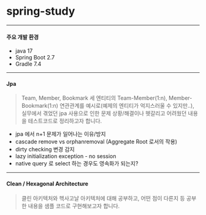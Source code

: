 # spring-study
-------------------------
#### 주요 개발 환경
  * java 17
  * Spring Boot 2.7
  * Gradle 7.4

-------------------------

#### Jpa
> Team, Member, Bookmark 세 엔티티의 Team-Member(1:n), Member-Bookmark(1:n) 연관관계를 예시로(예제의 엔티티가 억지스러울 수 있지만..), 실무에서 겪었던 jpa 사용으로 인한 문제 상황/해결이나 헷갈리고 어려웠던 내용을 테스트코드로 정리하고자 합니다.

* jpa 에서 n+1 문제가 일어나는 이유/방지
* cascade remove vs orphanremoval (Aggregate Root 로서의 작용)
* dirty checking 변경 감지
* lazy initialization exception - no session
* native query 로 select 하는 경우도 영속화가 되는지?

-------------------------

#### Clean / Hexagonal Architecture
> 클린 아키텍처와 헥사고날 아키텍처에 대해 공부하고, 어떤 점이 다른지 등 공부한 내용을 샘플 코드로 구현해보고자 합니다.

